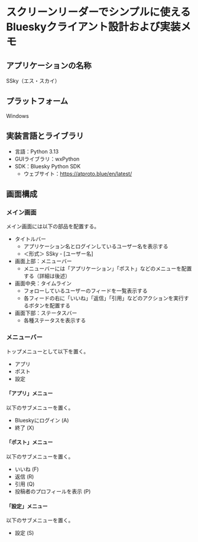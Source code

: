 # スクリーンリーダーでシンプルに使えるBlueskyクライアント設計および実装メモ

## アプリケーションの名称

SSky（エス・スカイ）

## プラットフォーム

Windows

## 実装言語とライブラリ

- 言語：Python 3.13
- GUIライブラリ：wxPython
- SDK：Bluesky Python SDK
   - ウェブサイト：https://atproto.blue/en/latest/

## 画面構成

### メイン画面

メイン画面には以下の部品を配置する。

- タイトルバー
   - アプリケーション名とログインしているユーザー名を表示する
   - ＜形式＞ SSky - [ユーザー名]
- 画面上部：メニューバー
   - メニューバーには「アプリケーション」「ポスト」などのメニューを配置する（詳細は後述）
- 画面中央：タイムライン
   - フォローしているユーザーのフィードを一覧表示する
   - 各フィードの右に「いいね」「返信」「引用」などのアクションを実行するボタンを配置する
- 画面下部：ステータスバー
   - 各種ステータスを表示する

### メニューバー

トップメニューとして以下を置く。

- アプリ
- ポスト
- 設定

#### 「アプリ」メニュー

以下のサブメニューを置く。

- Blueskyにログイン (A)
- 終了 (X)

#### 「ポスト」メニュー

以下のサブメニューを置く。

- いいね (F)
- 返信 (R)
- 引用 (Q)
- 投稿者のプロフィールを表示 (P)

#### 「設定」メニュー

以下のサブメニューを置く。

- 設定 (S)




